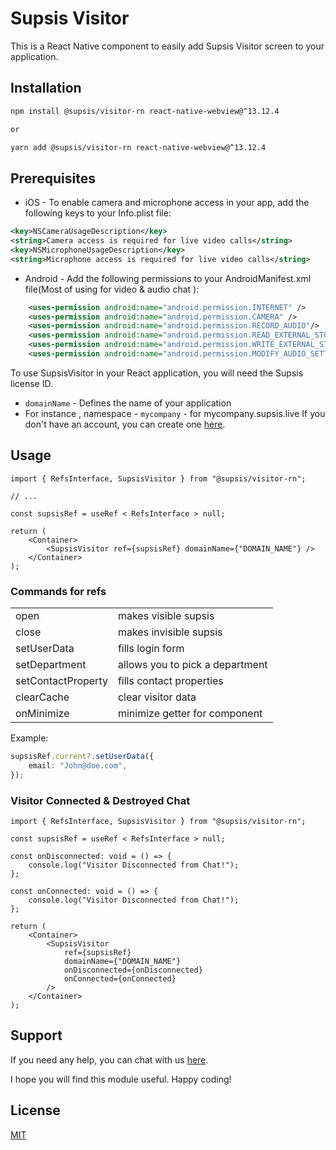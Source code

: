 # Supsis Visitor

This is a React Native component to easily add Supsis Visitor screen to your application.

## Installation

```sh
npm install @supsis/visitor-rn react-native-webview@^13.12.4

or

yarn add @supsis/visitor-rn react-native-webview@^13.12.4
```

## Prerequisites

-   iOS - To enable camera and microphone access in your app, add the following keys to your Info.plist file:

```xml
<key>NSCameraUsageDescription</key>
<string>Camera access is required for live video calls</string>
<key>NSMicrophoneUsageDescription</key>
<string>Microphone access is required for live video calls</string>
```

-   Android - Add the following permissions to your AndroidManifest.xml file(Most of using for video & audio chat ):

```xml
 	<uses-permission android:name="android.permission.INTERNET" />
    <uses-permission android:name="android.permission.CAMERA" />
    <uses-permission android:name="android.permission.RECORD_AUDIO"/>
	<uses-permission android:name="android.permission.READ_EXTERNAL_STORAGE"/>
    <uses-permission android:name="android.permission.WRITE_EXTERNAL_STORAGE"/>
    <uses-permission android:name="android.permission.MODIFY_AUDIO_SETTINGS"/>

```

To use SupsisVisitor in your React application, you will need the Supsis license ID.

-   `domainName` - Defines the name of your application
-   For instance , namespace - `mycompany` - for mycompany.supsis.live
    If you don't have an account, you can create one [here](https://supsis.com/).

## Usage

```tsx
import { RefsInterface, SupsisVisitor } from "@supsis/visitor-rn";

// ...

const supsisRef = useRef < RefsInterface > null;

return (
	<Container>
		<SupsisVisitor ref={supsisRef} domainName={"DOMAIN_NAME"} />
	</Container>
);
```

### Commands for refs

<table>
<tr><td>open</td><td>makes visible supsis</td></tr>
<tr><td>close</td><td>makes invisible supsis</td></tr>
<tr><td>setUserData</td><td>fills login form</td></tr>
<tr><td>setDepartment</td><td>allows you to pick a department</td></tr>
<tr><td>setContactProperty</td><td>fills contact properties</td></tr>
<tr><td>clearCache</td><td>clear visitor data</td></tr>
<tr><td>onMinimize</td><td>minimize getter for component</td></tr>
</table>

Example:

```ts
supsisRef.current?.setUserData({
	email: "John@doe.com",
});
```

### Visitor Connected & Destroyed Chat

```tsx
import { RefsInterface, SupsisVisitor } from "@supsis/visitor-rn";

const supsisRef = useRef < RefsInterface > null;

const onDisconnected: void = () => {
	console.log("Visitor Disconnected from Chat!");
};

const onConnected: void = () => {
	console.log("Visitor Disconnected from Chat!");
};

return (
	<Container>
		<SupsisVisitor
			ref={supsisRef}
			domainName={"DOMAIN_NAME"}
			onDisconnected={onDisconnected}
			onConnected={onConnected}
		/>
	</Container>
);
```

## Support

If you need any help, you can chat with us [here](https://supsis.com/).

I hope you will find this module useful. Happy coding!

## License

[MIT](./LICENSE)
